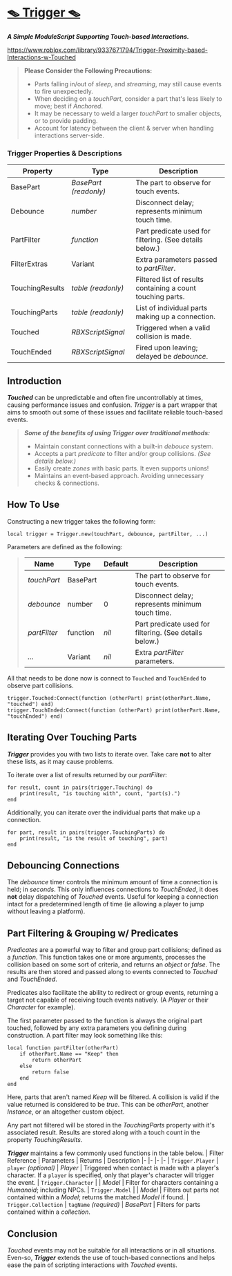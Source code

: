 # [:mouse_trap: Trigger :mouse_trap: ](https://www.roblox.com/library/9337671794/Trigger-Touch-based-Events-w-Part-Filtering)

***A Simple ModuleScript Supporting Touch-based Interactions.***

https://www.roblox.com/library/9337671794/Trigger-Proximity-based-Interactions-w-Touched

> **Please Consider the Following Precautions:**
> - Parts falling in/out of *sleep*, and *streaming*, may still cause events to fire unexpectedly.
> - When deciding on a *touchPart*, consider a part that's less likely to move; best if *Anchored*.
> - It may be necessary to weld a larger *touchPart* to smaller objects, or to provide padding.
> - Account for latency between the client & server when handling interactions server-side.

### Trigger Properties & Descriptions
| Property | Type | Description
|- |- |-
| BasePart | *BasePart (readonly)* | The part to observe for touch events.
| Debounce | *number* | Disconnect delay; represents minimum touch time.
| PartFilter | *function* | Part predicate used for filtering. (See details below.)
| FilterExtras | Variant | Extra parameters passed to *partFilter*.
| TouchingResults | *table (readonly)* | Filtered list of results containing a count touching parts.
| TouchingParts | *table (readonly)* | List of individual parts making up a connection.
| Touched | *RBXScriptSignal* | Triggered when a valid collision is made.
| TouchEnded | *RBXScriptSignal* | Fired upon leaving; delayed be *debounce*.

## Introduction
***Touched*** can be unpredictable and often fire uncontrollably at times, causing performance issues and confusion.  *Trigger* is a part wrapper that aims to smooth out some of these issues and facilitate reliable touch-based events.

>***Some of the benefits of using Trigger over traditional methods:***
>- Maintain constant connections with a built-in *debouce* system.
>- Accepts a part *predicate* to filter and/or group collisions.  *(See details below.)*
>- Easily create *zones* with basic parts.  It even supports unions!
>- Maintains an event-based approach.  Avoiding unnecessary checks & connections.

## How To Use
Constructing a new trigger takes the following form:
```
local trigger = Trigger.new(touchPart, debounce, partFilter, ...)
```
Parameters are defined as the following:
>| Name | Type | Default | Description
>|-|-|-|-
>| *touchPart* | BasePart | | The part to observe for touch events.
>| *debounce* | number | 0 | Disconnect delay; represents minimum touch time.
>| *partFilter* | function | *nil* | Part predicate used for filtering.  (See details below.)
>| *...* | Variant | *nil* | Extra *partFilter* parameters.

All that needs to be done now is connect to `Touched` and `TouchEnded` to observe part collisions.
```
trigger.Touched:Connect(function (otherPart) print(otherPart.Name, "touched") end)
trigger.TouchEnded:Connect(function (otherPart) print(otherPart.Name, "touchEnded") end)
```

## Iterating Over Touching Parts
***Trigger*** provides you with two lists to iterate over.  Take care **not** to alter these lists, as it may cause problems.

To iterate over a list of results returned by our *partFilter*:
```
for result, count in pairs(trigger.Touching) do
	print(result, "is touching with", count, "part(s).")
end
```

Additionally, you can iterate over the individual parts that make up a connection.
```
for part, result in pairs(trigger.TouchingParts) do
	print(result, "is the result of touching", part)
end
```

## Debouncing Connections
The *debounce* timer controls the minimum amount of time a connection is held; in *seconds*.  This only influences connections to *TouchEnded*, it does **not** delay dispatching of *Touched* events.  Useful for keeping a connection intact for a predetermined length of time (ie allowing a player to jump without leaving a platform).

## Part Filtering & Grouping w/ Predicates
*Predicates* are a powerful way to filter and group part collisions; defined as a *function*.  This function takes one or more arguments, processes the collision based on some sort of criteria, and returns an *object* or *false*.  The results are then stored and passed along to events connected to *Touched* and *TouchEnded*.

Predicates also facilitate the ability to redirect or group events, returning a target not capable of receiving touch events natively. (A *Player* or their *Character* for example).

The first parameter passed to the function is always the original part touched, followed by any extra parameters you defining during construction.  A part filter may look something like this:
```
local function partFilter(otherPart)
	if otherPart.Name == "Keep" then
		return otherPart
	else
		return false
	end
end
```
Here, parts that aren't named *Keep* will be filtered.  A collision is valid if the value returned is considered to be *true*.  This can be *otherPart*, another *Instance*, or an altogether custom object.  

Any part not filtered will be stored in the *TouchingParts* property with it's associated result.  Results are stored along with a touch count in the property *TouchingResults*.

***Trigger*** maintains a few commonly used functions in the table below.
| Filter Reference | Parameters | Returns | Description
|- |- |- |-
| `Trigger.Player` | `player` *(optional)* | *Player* | Triggered when contact is made with a player's character.  If a `player` is specified, only that player's character will trigger the event.
| `Trigger.Character` | | *Model* | Filter for characters containing a *Humanoid*; including NPCs.
| `Trigger.Model` | | *Model* | Filters out parts not contained within a *Model*; returns the matched *Model* if found.
| `Trigger.Collection` | `tagName` *(required)* | *BasePart* | Filters for parts contained within a *collection*.

## Conclusion
*Touched* events may not be suitable for all interactions or in all situations.  Even-so, ***Trigger*** extends the use of touch-based connections and helps ease the pain of scripting interactions with *Touched* events.
